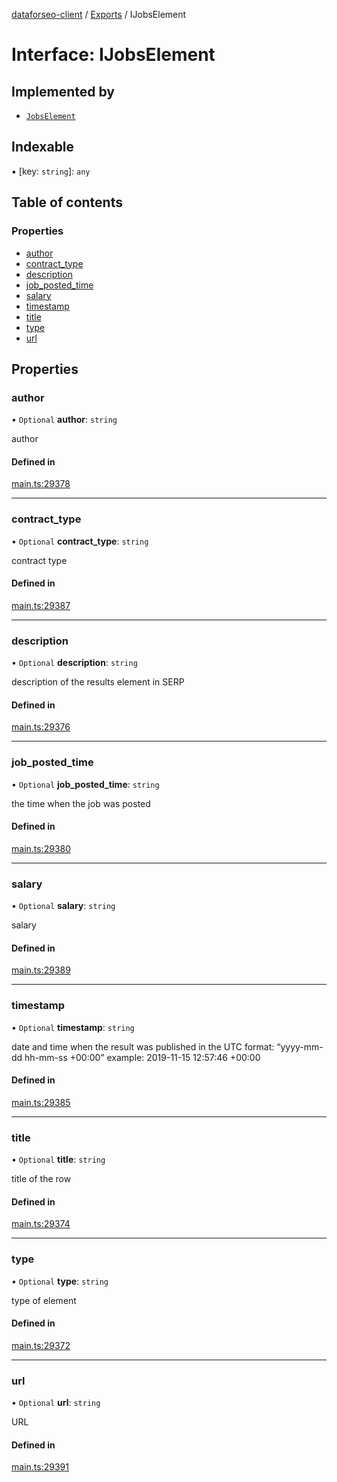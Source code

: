 [dataforseo-client](../README.md) / [Exports](../modules.md) / IJobsElement

# Interface: IJobsElement

## Implemented by

- [`JobsElement`](../classes/JobsElement.md)

## Indexable

▪ [key: `string`]: `any`

## Table of contents

### Properties

- [author](IJobsElement.md#author)
- [contract\_type](IJobsElement.md#contract_type)
- [description](IJobsElement.md#description)
- [job\_posted\_time](IJobsElement.md#job_posted_time)
- [salary](IJobsElement.md#salary)
- [timestamp](IJobsElement.md#timestamp)
- [title](IJobsElement.md#title)
- [type](IJobsElement.md#type)
- [url](IJobsElement.md#url)

## Properties

### author

• `Optional` **author**: `string`

author

#### Defined in

[main.ts:29378](https://github.com/dataforseo/TypeScriptClient/blob/7ca1aa4/main.ts#L29378)

___

### contract\_type

• `Optional` **contract\_type**: `string`

contract type

#### Defined in

[main.ts:29387](https://github.com/dataforseo/TypeScriptClient/blob/7ca1aa4/main.ts#L29387)

___

### description

• `Optional` **description**: `string`

description of the results element in SERP

#### Defined in

[main.ts:29376](https://github.com/dataforseo/TypeScriptClient/blob/7ca1aa4/main.ts#L29376)

___

### job\_posted\_time

• `Optional` **job\_posted\_time**: `string`

the time when the job was posted

#### Defined in

[main.ts:29380](https://github.com/dataforseo/TypeScriptClient/blob/7ca1aa4/main.ts#L29380)

___

### salary

• `Optional` **salary**: `string`

salary

#### Defined in

[main.ts:29389](https://github.com/dataforseo/TypeScriptClient/blob/7ca1aa4/main.ts#L29389)

___

### timestamp

• `Optional` **timestamp**: `string`

date and time when the result was published
in the UTC format: “yyyy-mm-dd hh-mm-ss +00:00”
example:
2019-11-15 12:57:46 +00:00

#### Defined in

[main.ts:29385](https://github.com/dataforseo/TypeScriptClient/blob/7ca1aa4/main.ts#L29385)

___

### title

• `Optional` **title**: `string`

title of the row

#### Defined in

[main.ts:29374](https://github.com/dataforseo/TypeScriptClient/blob/7ca1aa4/main.ts#L29374)

___

### type

• `Optional` **type**: `string`

type of element

#### Defined in

[main.ts:29372](https://github.com/dataforseo/TypeScriptClient/blob/7ca1aa4/main.ts#L29372)

___

### url

• `Optional` **url**: `string`

URL

#### Defined in

[main.ts:29391](https://github.com/dataforseo/TypeScriptClient/blob/7ca1aa4/main.ts#L29391)
